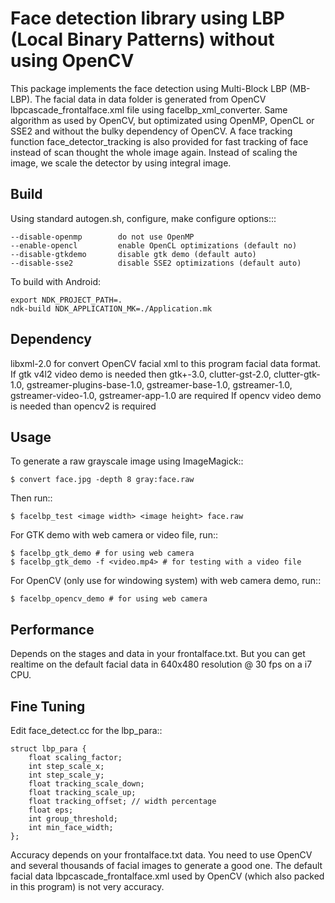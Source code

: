 Face detection library using LBP (Local Binary Patterns) without using OpenCV
=============================================================================

This package implements the face detection using Multi-Block LBP (MB-LBP).
The facial data in data folder is generated from OpenCV lbpcascade_frontalface.xml file 
using facelbp_xml_converter.
Same algorithm as used by OpenCV, but optimizated using OpenMP, OpenCL or SSE2 and without the bulky dependency of OpenCV.
A face tracking function face_detector_tracking is also provided for fast tracking of 
face instead of scan thought the whole image again.
Instead of scaling the image, we scale the detector by using integral image.

Build
-----
Using standard autogen.sh, configure, make
configure options:::

    --disable-openmp        do not use OpenMP
    --enable-opencl         enable OpenCL optimizations (default no)
    --disable-gtkdemo       disable gtk demo (default auto)
    --disable-sse2          disable SSE2 optimizations (default auto)

To build with Android:

    export NDK_PROJECT_PATH=.
    ndk-build NDK_APPLICATION_MK=./Application.mk

Dependency
----------
libxml-2.0 for convert OpenCV facial xml to this program facial data format.
If gtk v4l2 video demo is needed then 
gtk+-3.0, clutter-gst-2.0, clutter-gtk-1.0, gstreamer-plugins-base-1.0, gstreamer-base-1.0, gstreamer-1.0, gstreamer-video-1.0, gstreamer-app-1.0 
are required
If opencv video demo is needed than opencv2 is required

Usage
-----
To generate a raw grayscale image using ImageMagick::

    $ convert face.jpg -depth 8 gray:face.raw

Then run::

    $ facelbp_test <image width> <image height> face.raw

For GTK demo with web camera or video file, run::

    $ facelbp_gtk_demo # for using web camera
    $ facelbp_gtk_demo -f <video.mp4> # for testing with a video file

For OpenCV (only use for windowing system) with web camera demo, run::

    $ facelbp_opencv_demo # for using web camera

Performance
-----------
Depends on the stages and data in your frontalface.txt.
But you can get realtime on the default facial data in 640x480 resolution @ 30 fps on a i7 CPU.

Fine Tuning
-----------
Edit face_detect.cc for the lbp_para::

    struct lbp_para {
        float scaling_factor;
        int step_scale_x;
        int step_scale_y;
        float tracking_scale_down;
        float tracking_scale_up;
        float tracking_offset; // width percentage
        float eps;
        int group_threshold;
        int min_face_width;
    };

Accuracy depends on your frontalface.txt data.
You need to use OpenCV and several thousands of facial images to generate a good one.
The default facial data lbpcascade_frontalface.xml used by OpenCV (which also packed in this program) is not very accuracy.


